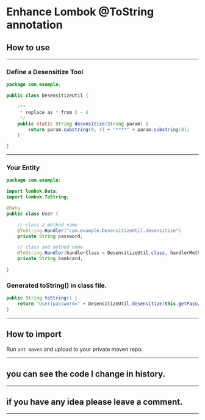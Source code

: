 # Enhance Lombok @ToString annotation


## How to use

---
### Define a Desensitize Tool
```java
package com.example;

public class DesensitizeUtil {

    /**
     * replace as * from 5 ~ 8
     */
    public static String desensitize(String param) {
        return param.substring(0, 4) + "****" + param.substring(8);
    }

}
```

---
### Your Entity
```java
package com.example;

import lombok.Data;
import lombok.ToString;

@Data
public class User {

    // class 2 method name
    @ToString.Handler("com.example.DesensitizeUtil.desensitize")
    private String password;

    // class and method name
    @ToString.Handler(handlerClass = DesensitizeUtil.class, handlerMethod = "desensitize")
    private String bankcard;

}
```

### Generated toString() in class file.
```java
public String toString() {
    return "User(password=" + DesensitizeUtil.desensitize(this.getPassword()) + ", bankcard=" + DesensitizeUtil.desensitize(this.getBankcard()) + ")";
}
```

---

## How to import

Run `ant maven` and upload to your private maven repo.

---



## you can see the code I change in history.

---

## if you have any idea please leave a comment.

---